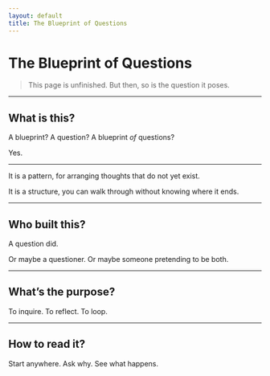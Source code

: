 ```yaml
---
layout: default
title: The Blueprint of Questions
---
```


# The Blueprint of Questions

> This page is unfinished.
> But then, so is the question it poses.

---

## What is this?

A blueprint?
A question?
A blueprint *of* questions?

Yes.

---

It is a pattern,
for arranging thoughts
that do not yet exist.

It is a structure,
you can walk through
without knowing where it ends.

---

## Who built this?

A question did.

Or maybe a questioner.
Or maybe someone pretending to be both.

---

## What’s the purpose?

To inquire.
To reflect.
To loop.

---

## How to read it?

Start anywhere.
Ask why.
See what happens.
